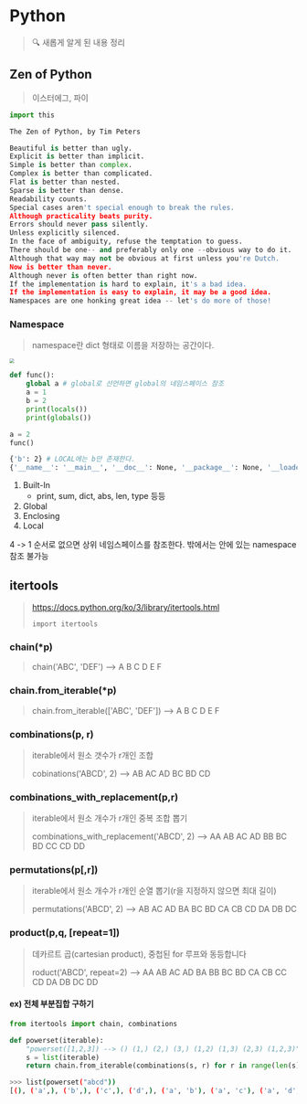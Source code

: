 # Python

> 🔍 새롭게 알게 된 내용 정리

## Zen of Python

> 이스터에그, 파이

```python
import this

The Zen of Python, by Tim Peters

Beautiful is better than ugly.											# 지저분한 것보다는 아름다운 것
Explicit is better than implicit. 										# 불분명한 것보다는 명확한 것
Simple is better than complex. 											# 복잡한 것보다는 단순한 것
Complex is better than complicated. 									# 난해한 것보다는 복잡한 것
Flat is better than nested. 											# 중첩된 것 보다는 단조로운 것
Sparse is better than dense. 											# 밀집된 것 보다는 여유로운 것
Readability counts. 													# 가독성은 중요하다.
Special cases aren't special enough to break the rules.					# 규칙을 깨야할 정도로 특별한 경우란 없다.
Although practicality beats purity.										# 실용성이 순수함을 이기더라도
Errors should never pass silently.										# 오류는 조용히 지나가지 않는다.
Unless explicitly silenced.												# 보고도 침묵하지 않는다면
In the face of ambiguity, refuse the temptation to guess.				# 모호한 경우에는 추측하지 마라
There should be one-- and preferably only one --obvious way to do it.	# 문제를 해결할 한가지 명백한 방법이 있어야 한다.
Although that way may not be obvious at first unless you're Dutch.		# 비록 당신이 우둔해서 처음에는 명백해 보이지 않을 수도 있겠지만
Now is better than never.												# 지금 하는 것이 안하는 것보다 낫다.
Although never is often better than right now.							# 하지 않는 것이 하는 것보다 나을때도 있지만
If the implementation is hard to explain, it's a bad idea.				# 설명하기 어려운 구현은 좋은 아이디어가 아니다.
If the implementation is easy to explain, it may be a good idea.		# 설명하기 쉬운 구현이라면 좋은 아이디어일 수 있다.
Namespaces are one honking great idea -- let's do more of those!		# 네임스페이스는 대단한 아이디어이다. - 자주 사용하자
```



### Namespace

>  namespace란 dict 형태로 이름을 저장하는 공간이다.

<img src="https://files.realpython.com/media/t.fd7bd78bbb47.png" style="zoom:50%;" />

```python
def func():
    global a # global로 선언하면 global의 네임스페이스 참조
    a = 1
    b = 2
    print(locals())
    print(globals())

a = 2
func()
```

```bash
{'b': 2} # LOCAL에는 b만 존재한다.
{'__name__': '__main__', '__doc__': None, '__package__': None, '__loader__': <_frozen_importlib_external.SourceFileLoader object at 0x0000020B4C893550>, '__spec__': None, '__annotations__': {}, '__builtins__': <module 'builtins' (built-in)>, '__file__': 'test.py', '__cached__': None, 'func': <function func at 0x0000020B4C7771F0>, 'a': 1} # GLOBAL에는 a가 2에서 1로 변경되어있다.
```

1. Built-In
   - print, sum, dict, abs, len, type 등등
2. Global
3. Enclosing
4. Local

4 -> 1 순서로 없으면 상위 네임스페이스를 참조한다. 밖에서는 안에 있는 namespace 참조 불가능



## itertools

> https://docs.python.org/ko/3/library/itertools.html
>
> `import itertools`

### chain(*p)

> chain('ABC', 'DEF') --> A B C D E F

### chain.from_iterable(*p)

> chain.from_iterable(['ABC', 'DEF']) --> A B C D E F

### combinations(p, r)

> iterable에서 원소 갯수가 r개인 조합
>
> cobinations('ABCD', 2) --> AB AC AD BC BD CD

### combinations_with_replacement(p,r) 

> iterable에서 원소 개수가 r개인 중복 조합 뽑기
>
> combinations_with_replacement('ABCD', 2) --> AA AB AC AD BB BC BD CC CD DD

### permutations(p[,r])

> iterable에서 원소 개수가 r개인 순열 뽑기(r을 지정하지 않으면 최대 길이)
>
> permutations('ABCD', 2) --> AB AC AD BA BC BD CA CB CD DA DB DC

### product(p,q, [repeat=1])

> 데카르트 곱(cartesian product), 중첩된 for 루프와 동등합니다
>
> roduct('ABCD', repeat=2) --> AA AB AC AD BA BB BC BD CA CB CC CD DA DB DC DD

#### ex) 전체 부분집합 구하기

```python
from itertools import chain, combinations

def powerset(iterable):
    "powerset([1,2,3]) --> () (1,) (2,) (3,) (1,2) (1,3) (2,3) (1,2,3)"
    s = list(iterable)
    return chain.from_iterable(combinations(s, r) for r in range(len(s)+1))
```

```bash
>>> list(powerset("abcd"))
[(), ('a',), ('b',), ('c',), ('d',), ('a', 'b'), ('a', 'c'), ('a', 'd'), ('b', 'c'), ('b', 'd'), ('c', 'd'), ('a', 'b', 'c'), ('a', 'b', 'd'), ('a', 'c', 'd'), ('b', 'c', 'd'), ('a', 'b', 'c', 'd')]
```

